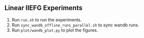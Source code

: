 ## Linear IIEFG Experiments

1. Run ```run.sh``` to run the experiments.
2. Run ```sync_wandb_offline_runs_parallel.sh``` to sync wandb runs.
3. Run ```plot/wandb_plot.py``` to plot the figures.